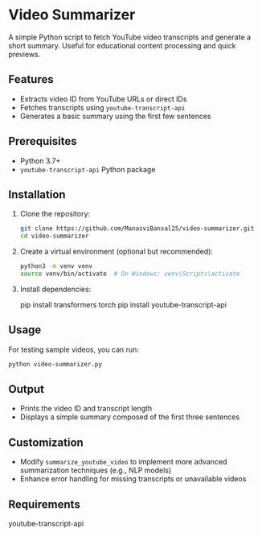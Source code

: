 # Video Summarizer

A simple Python script to fetch YouTube video transcripts and generate a short summary. Useful for educational content processing and quick previews.

## Features

- Extracts video ID from YouTube URLs or direct IDs
- Fetches transcripts using `youtube-transcript-api`
- Generates a basic summary using the first few sentences

## Prerequisites

- Python 3.7+
- `youtube-transcript-api` Python package

## Installation

1. Clone the repository:

   ```bash
   git clone https://github.com/ManasviBansal25/video-summarizer.git
   cd video-summarizer
   ```

2. Create a virtual environment (optional but recommended):

   ```bash
   python3 -m venv venv
   source venv/bin/activate  # On Windows: venv\Scripts\activate
   ```

3. Install dependencies:

   pip install transformers torch
   pip install youtube-transcript-api

## Usage

For testing sample videos, you can run:

```bash
python video-summarizer.py
```

## Output

- Prints the video ID and transcript length
- Displays a simple summary composed of the first three sentences

## Customization

- Modify `summarize_youtube_video` to implement more advanced summarization techniques (e.g., NLP models)
- Enhance error handling for missing transcripts or unavailable videos

## Requirements

youtube-transcript-api
```

